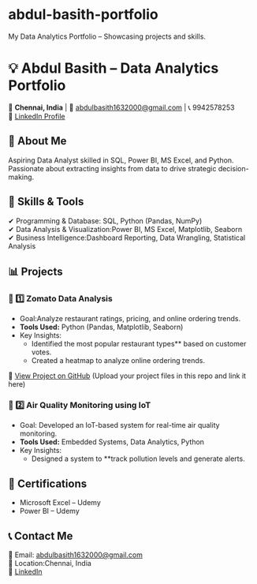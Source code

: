 # abdul-basith-portfolio
My Data Analytics Portfolio – Showcasing projects and skills.
# 💡 Abdul Basith – Data Analytics Portfolio  

📍 **Chennai, India** | 📧 abdulbasith1632000@gmail.com | 📞 9942578253  
🔗 [LinkedIn Profile](https://linkedin.com/in/abdul-basith-318398239)  

## 🚀 About Me  
Aspiring Data Analyst skilled in SQL, Power BI, MS Excel, and Python. Passionate about extracting insights from data to drive strategic decision-making.  

## 🔧 Skills & Tools  
✔ Programming & Database: SQL, Python (Pandas, NumPy)  
✔ Data Analysis & Visualization:Power BI, MS Excel, Matplotlib, Seaborn  
✔ Business Intelligence:Dashboard Reporting, Data Wrangling, Statistical Analysis  

## 📊 Projects  

### 📌 1️⃣ Zomato Data Analysis  
- Goal:Analyze restaurant ratings, pricing, and online ordering trends.  
- **Tools Used:** Python (Pandas, Matplotlib, Seaborn)  
- Key Insights:
  - Identified the most popular restaurant types** based on customer votes.  
  - Created a heatmap to analyze online ordering trends.  

🔗 [View Project on GitHub](#) (Upload your project files in this repo and link it here)  

### 📌 2️⃣ Air Quality Monitoring using IoT  
- Goal: Developed an IoT-based system for real-time air quality monitoring.  
- **Tools Used:** Embedded Systems, Data Analytics, Python  
- Key Insights: 
  - Designed a system to **track pollution levels and generate alerts.  

## 📜 Certifications  
- Microsoft Excel – Udemy
- Power BI – Udemy

## 📞 Contact Me  
📧 Email: abdulbasith1632000@gmail.com  
📍 Location:Chennai, India  
🔗 [LinkedIn](https://linkedin.com/in/abdul-basith-318398239)  
